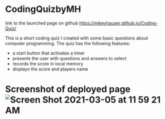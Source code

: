 # CodingQuizbyMH

link to the launched page on github
https://mikeyhauser.github.io/Coding-Quiz/

This is a short coding quiz I created with some basic questions about computer programming.  The quiz has the following features:

 *   a start button that activates a timer
 *   presents the user with questions and answers to select
 *   records the score in local memory
 *   displays the score and players name



# Screenshot of deployed page![Screen Shot 2021-03-05 at 11 59 21 AM](https://user-images.githubusercontent.com/77997587/110148345-b5075100-7daa-11eb-915a-300d46aafa1e.png)


